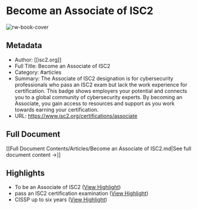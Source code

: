 # Become an Associate of ISC2

![rw-book-cover](https://readwise-assets.s3.amazonaws.com/static/images/article4.6bc1851654a0.png)

## Metadata
- Author: [[isc2.org]]
- Full Title: Become an Associate of ISC2
- Category: #articles
- Summary: The Associate of ISC2 designation is for cybersecurity professionals who pass an ISC2 exam but lack the work experience for certification. This badge shows employers your potential and connects you to a global community of cybersecurity experts. By becoming an Associate, you gain access to resources and support as you work towards earning your certification.
- URL: https://www.isc2.org/certifications/associate

## Full Document
[[Full Document Contents/Articles/Become an Associate of ISC2.md|See full document content →]]

## Highlights
- To be an Associate of ISC2 ([View Highlight](https://read.readwise.io/read/01jr8zqfqs5z3wkecvnzas95af))
- pass an ISC2 certification examination ([View Highlight](https://read.readwise.io/read/01jr8zqnhyhsxd7m9sep49xgxf))
- CISSP up to six years ([View Highlight](https://read.readwise.io/read/01jr8zt1xmwng509mr2m2gfcwh))
